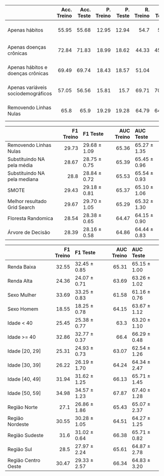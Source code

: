 |                                    |   Acc. Treino |   Acc. Teste |   P. Treino |   P. Teste |   R. Treino |   R. Teste |   F1 Treino | F1 Teste     |   AUC Treino | AUC Teste    |
|:-----------------------------------|--------------:|-------------:|------------:|-----------:|------------:|-----------:|------------:|:-------------|-------------:|:-------------|
| Apenas hábitos                     |         55.95 |        55.68 |       12.95 |      12.94 |       54.7  |      55.1  |       20.94 | 20.96 ± 0.65 |        55.4  | 55.42 ± 0.97 |
| Apenas doenças crônicas            |         72.84 |        71.83 |       18.99 |      18.62 |       44.33 |      45.37 |       26.59 | 26.36 ± 0.45 |        60.36 | 60.26 ± 0.37 |
| Apenas hábitos e doenças crônicas  |         69.49 |        69.74 |       18.43 |      18.57 |       51.04 |      51    |       27.08 | 27.22 ± 0.33 |        61.42 | 61.54 ± 0.37 |
| Apenas variáveis sociodemográficos |         57.05 |        56.56 |       15.81 |      15.7  |       69.71 |      70.06 |       25.77 | 25.65 ± 0.30 |        62.62 | 62.50 ± 0.46 |
| Removendo Linhas Nulas             |         65.8  |        65.9  |       19.29 |      19.28 |       64.79 |      64.46 |       29.73 | 29.68 ± 1.09 |        65.36 | 65.27 ± 1.35 |

|                              |   F1 Treino | F1 Teste     |   AUC Treino | AUC Teste    |
|:-----------------------------|------------:|:-------------|-------------:|:-------------|
| Removendo Linhas Nulas       |       29.73 | 29.68 ± 1.09 |        65.36 | 65.27 ± 1.35 |
| Substituindo NA pela média   |       28.67 | 28.75 ± 0.75 |        65.39 | 65.45 ± 0.96 |
| Substituindo NA pela mediana |       28.8  | 28.84 ± 0.72 |        65.53 | 65.54 ± 0.93 |
| SMOTE                        |       29.43 | 29.18 ± 0.81 |        65.37 | 65.10 ± 1.06 |
| Melhor resultado Grid Search |       29.67 | 29.70 ± 1.05 |        65.29 | 65.32 ± 1.30 |
| Floresta Randomica           |       28.54 | 28.38 ± 0.65 |        64.47 | 64.15 ± 0.90 |
| Árvore de Decisão            |       28.39 | 28.16 ± 0.58 |        64.86 | 64.44 ± 0.83 |

|                     |   F1 Treino | F1 Teste     |   AUC Treino | AUC Teste    |
|:--------------------|------------:|:-------------|-------------:|:-------------|
| Renda Baixa         |       32.55 | 32.45 ± 0.85 |        65.31 | 65.15 ± 1.00 |
| Renda Alta          |       24.36 | 24.07 ± 0.71 |        63.69 | 63.26 ± 1.02 |
| Sexo Mulher         |       33.69 | 33.25 ± 0.83 |        61.58 | 61.16 ± 0.76 |
| Sexo Homem          |       18.55 | 18.25 ± 0.78 |        64.15 | 63.67 ± 1.12 |
| Idade < 40          |       25.45 | 25.38 ± 0.77 |        63.3  | 63.20 ± 1.10 |
| Idade >= 40         |       32.86 | 32.77 ± 0.37 |        66.4  | 66.29 ± 0.48 |
| Idade [20, 29]      |       25.31 | 24.93 ± 0.73 |        63.07 | 62.54 ± 1.26 |
| Idade [30, 39]      |       26.22 | 26.19 ± 1.70 |        64.24 | 64.34 ± 2.47 |
| Idade [40, 49]      |       31.94 | 31.62 ± 1.25 |        66.13 | 65.71 ± 1.45 |
| Idade [50, 59]      |       34.98 | 34.57 ± 1.23 |        67.87 | 67.40 ± 1.28 |
| Região Norte        |       27.1  | 26.86 ± 1.86 |        65.43 | 65.07 ± 2.37 |
| Região Nordeste     |       30.55 | 30.28 ± 1.05 |        64.51 | 64.27 ± 1.25 |
| Região Sudeste      |       31.6  | 31.02 ± 0.64 |        66.38 | 65.71 ± 0.82 |
| Região Sul          |       28.5  | 27.97 ± 2.24 |        65.61 | 64.87 ± 2.78 |
| Região Centro Oeste |       30.47 | 29.33 ± 2.57 |        66.34 | 64.83 ± 3.20 |

